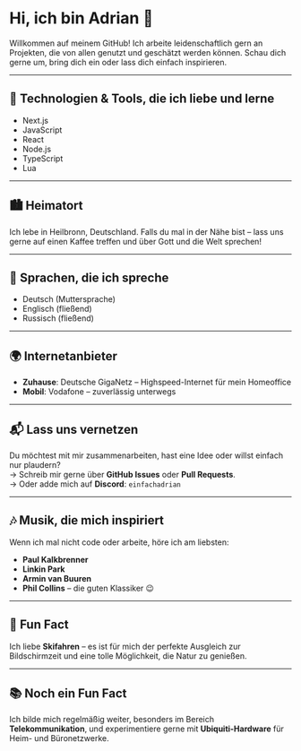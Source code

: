 # Hi, ich bin Adrian 👋  
Willkommen auf meinem GitHub! Ich arbeite leidenschaftlich gern an Projekten, die von allen genutzt und geschätzt werden können. Schau dich gerne um, bring dich ein oder lass dich einfach inspirieren.

---

## 🔧 Technologien & Tools, die ich liebe und lerne  
- Next.js  
- JavaScript  
- React  
- Node.js  
- TypeScript  
- Lua

---

## 🏙️ Heimatort  
Ich lebe in Heilbronn, Deutschland. Falls du mal in der Nähe bist – lass uns gerne auf einen Kaffee treffen und über Gott und die Welt sprechen!

---

## 💬 Sprachen, die ich spreche  
- Deutsch (Muttersprache)  
- Englisch (fließend)  
- Russisch (fließend)

---

## 🌍 Internetanbieter  
- **Zuhause**: Deutsche GigaNetz – Highspeed-Internet für mein Homeoffice  
- **Mobil**: Vodafone – zuverlässig unterwegs

---

## 📬 Lass uns vernetzen  
Du möchtest mit mir zusammenarbeiten, hast eine Idee oder willst einfach nur plaudern?  
→ Schreib mir gerne über **GitHub Issues** oder **Pull Requests**.  
→ Oder adde mich auf **Discord**: `einfachadrian`

---

## 🎶 Musik, die mich inspiriert  
Wenn ich mal nicht code oder arbeite, höre ich am liebsten:  
- **Paul Kalkbrenner**  
- **Linkin Park**  
- **Armin van Buuren**  
- **Phil Collins** – die guten Klassiker 😉

---

## 🎿 Fun Fact  
Ich liebe **Skifahren** – es ist für mich der perfekte Ausgleich zur Bildschirmzeit und eine tolle Möglichkeit, die Natur zu genießen.

---

## 📚 Noch ein Fun Fact  
Ich bilde mich regelmäßig weiter, besonders im Bereich **Telekommunikation**, und experimentiere gerne mit **Ubiquiti-Hardware** für Heim- und Büronetzwerke.
